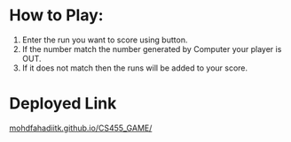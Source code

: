 # How to Play:
1. Enter the run you want to score using button.
2. If the number match the number generated by Computer your player is OUT.
3. If it does not match then the runs will be added to your score.

# Deployed Link
[mohdfahadiitk.github.io/CS455_GAME/](https://mohdfahadiitk.github.io/CS455_GAME/)
